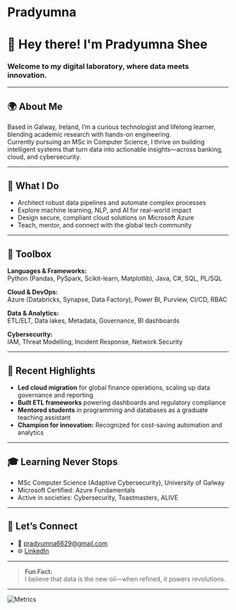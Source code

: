 # Pradyumna
# 👋 Hey there! I'm Pradyumna Shee

### Welcome to my digital laboratory, where data meets innovation.

---

## 🌍 About Me

Based in Galway, Ireland, I’m a curious technologist and lifelong learner, blending academic research with hands-on engineering.  
Currently pursuing an MSc in Computer Science, I thrive on building intelligent systems that turn data into actionable insights—across banking, cloud, and cybersecurity.

---

## 🧠 What I Do

- Architect robust data pipelines and automate complex processes
- Explore machine learning, NLP, and AI for real-world impact
- Design secure, compliant cloud solutions on Microsoft Azure
- Teach, mentor, and connect with the global tech community

---

## 🔧 Toolbox

**Languages & Frameworks:**  
Python (Pandas, PySpark, Scikit-learn, Matplotlib), Java, C#, SQL, PL/SQL

**Cloud & DevOps:**  
Azure (Databricks, Synapse, Data Factory), Power BI, Purview, CI/CD, RBAC

**Data & Analytics:**  
ETL/ELT, Data lakes, Metadata, Governance, BI dashboards

**Cybersecurity:**  
IAM, Threat Modelling, Incident Response, Network Security

---

## 🚀 Recent Highlights

- **Led cloud migration** for global finance operations, scaling up data governance and reporting
- **Built ETL frameworks** powering dashboards and regulatory compliance
- **Mentored students** in programming and databases as a graduate teaching assistant
- **Champion for innovation:** Recognized for cost-saving automation and analytics

---

## 🎓 Learning Never Stops

- MSc Computer Science (Adaptive Cybersecurity), University of Galway
- Microsoft Certified: Azure Fundamentals
- Active in societies: Cybersecurity, Toastmasters, ALIVE

---

## 🤝 Let’s Connect

- 📧 pradyumna6629@gmail.com
- 🌐 [LinkedIn](https://linkedin.com/in/pradyumna-shee)

---

> **Fun Fact:**  
> I believe that data is the new oil—when refined, it powers revolutions.

---

![Metrics](https://github-readme-stats.vercel.app/api?username=pradyumna6629-lab&show_icons=true&hide_border=true&count_private=true)
